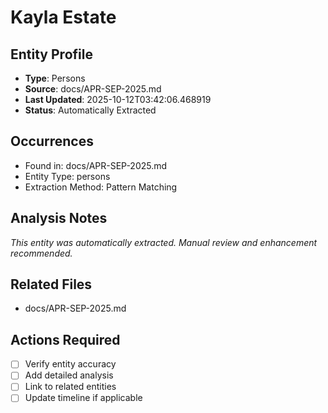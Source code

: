 # Kayla Estate

## Entity Profile
- **Type**: Persons
- **Source**: docs/APR-SEP-2025.md
- **Last Updated**: 2025-10-12T03:42:06.468919
- **Status**: Automatically Extracted

## Occurrences
- Found in: docs/APR-SEP-2025.md
- Entity Type: persons
- Extraction Method: Pattern Matching

## Analysis Notes
*This entity was automatically extracted. Manual review and enhancement recommended.*

## Related Files
- docs/APR-SEP-2025.md

## Actions Required
- [ ] Verify entity accuracy
- [ ] Add detailed analysis
- [ ] Link to related entities
- [ ] Update timeline if applicable
